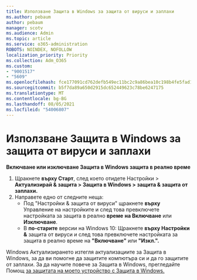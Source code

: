 ```yaml
---
title: Използване Защита в Windows за защита от вируси и заплахи
ms.author: pebaum
author: pebaum
manager: scotv
ms.audience: Admin
ms.topic: article
ms.service: o365-administration
ROBOTS: NOINDEX, NOFOLLOW
localization_priority: Priority
ms.collection: Adm_O365
ms.custom:
- "9001517"
- "5609"
ms.openlocfilehash: fce177091cd762defb549ec11bc2c9a86bea10c198b4fe5fad17c128379f2a8a
ms.sourcegitcommit: b5f7da89a650d2915dc652449623c78be6247175
ms.translationtype: MT
ms.contentlocale: bg-BG
ms.lasthandoff: 08/05/2021
ms.locfileid: "54006807"
---
```

# <a name="use-windows-security-for-virus-and-threat-protection"></a>Използване Защита в Windows за защита от вируси и заплахи

**Включване или изключване Защита в Windows защита в реално време**

1. Щракнете **върху Старт**, след което отидете Настройки > **Актуализирай & защита > Защита в Windows > защита & защита от заплахи.**
2. Направете едно от следните неща:
    - Под "Настройки & защита от вируси" щракнете **върху** Управление на настройките и след това превключете настройката за защита в реално **време** **на Включване** или **Изключване**.
    - В **по-старите** версии на Windows 10: Щракнете **върху Настройки &** защита от вируси и след това превключете настройката за защита в реално време на **"Включване"** или **"Изкл.".**

Windows Актуализирането изтегля актуализациите за Защита в Windows, за да ви помогне да защитите компютъра си и да го защитите от заплахи. За да научите повече за Защита в Windows, прегледайте Помощ [за защитата на моето устройство с Защита в Windows.](https://support.microsoft.com/help/17464/windows-10-help-protect-my-device-with-windows-security)
